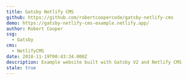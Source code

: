 ```yaml
---
title: Gatsby Netlify CMS
github: https://github.com/robertcoopercode/gatsby-netlify-cms
demo: https://gatsby-netlify-cms-example.netlify.app/
author: Robert Cooper
ssg:
  - Gatsby
cms:
  - NetlifyCMS
date: 2018-11-19T00:43:34.000Z
description: Example website built with Gatsby V2 and Netlify CMS
stale: true
---
```

